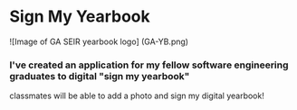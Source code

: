 # Sign My Yearbook

![Image of GA SEIR yearbook logo]
(GA-YB.png)

### I've created an application for my fellow software engineering graduates to digital "sign my yearbook"
 
 classmates will be able to add a photo and sign my digital yearbook!
 
 
